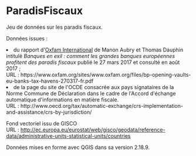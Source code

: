 # ParadisFiscaux

Jeu de données sur les paradis fiscaux.<br>

Données issues : 
<li>du rapport d'<a href="https://www.oxfam.org/">Oxfam International</a> de Manon Aubry et Thomas Dauphin intitulé <i>Banques en exil : comment les grandes banques européennes profitent des paradis fiscaux</i> publié le 27 mars 2017 et consulté en août 2017 ;<br>
URL : https://www.oxfam.org/sites/www.oxfam.org/files/bp-opening-vaults-eu-banks-tax-havens-270317-fr.pdf<br>
<li>de la page du site de l'OCDE consacrée aux pays signataires de la Norme Commune de Déclaration dans le cadre de l'Accord d'échange automatique d'informations en matière fiscale.</br>
URL : http://www.oecd.org/tax/automatic-exchange/crs-implementation-and-assistance/crs-by-jurisdiction/<br>

Fond vectoriel issu de GISCO<br>
URL : http://ec.europa.eu/eurostat/web/gisco/geodata/reference-data/administrative-units-statistical-units/countries<br>

Données mises en forme avec QGIS dans sa version 2.18.9.
